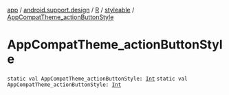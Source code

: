 [app](../../../index.md) / [android.support.design](../../index.md) / [R](../index.md) / [styleable](index.md) / [AppCompatTheme_actionButtonStyle](./-app-compat-theme_action-button-style.md)

# AppCompatTheme_actionButtonStyle

`static val AppCompatTheme_actionButtonStyle: `[`Int`](https://kotlinlang.org/api/latest/jvm/stdlib/kotlin/-int/index.html)
`static val AppCompatTheme_actionButtonStyle: `[`Int`](https://kotlinlang.org/api/latest/jvm/stdlib/kotlin/-int/index.html)